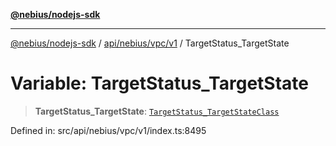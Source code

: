 [**@nebius/nodejs-sdk**](../../../../../README.md)

---

[@nebius/nodejs-sdk](../../../../../README.md) / [api/nebius/vpc/v1](../README.md) / TargetStatus_TargetState

# Variable: TargetStatus_TargetState

> **TargetStatus_TargetState**: [`TargetStatus_TargetStateClass`](../type-aliases/TargetStatus_TargetStateClass.md)

Defined in: src/api/nebius/vpc/v1/index.ts:8495
